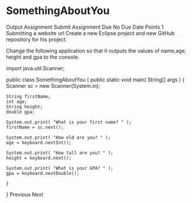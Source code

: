 # SomethingAboutYou
Output Assignment
Submit Assignment
Due No Due Date  Points 1  Submitting a website url
Create a new Eclipse project and new GitHub repository for his project.

 

Change the following application so that it outputs the values of name,age, height and gpa to the console.

import java.util.Scanner;

public class SomethingAboutYou { public static void main( String[] args ) { Scanner sc = new Scanner(System.in);

    String firstName;
    int age;
    String height;
    double gpa;

    System.out.print( "What is your first name? " );
    firstName = sc.next();

    System.out.print( "How old are you? " );
    age = keyboard.nextInt();

    System.out.print( "How tall are you? " );
    height = keyboard.next();

    System.out.print( "What is your GPA? " );
    gpa = keyboard.nextDouble();

    }
}
Previous Next
